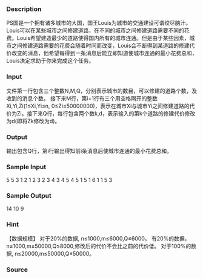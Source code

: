 
### Description
PS国是一个拥有诸多城市的大国，国王Louis为城市的交通建设可谓绞尽脑汁。Louis可以在某些城市之间修建道路，在不同的城市之间修建道路需要不同的花费。Louis希望建造最少的道路使得国内所有的城市连通。但是由于某些因素，城市之间修建道路需要的花费会随着时间而改变，Louis会不断得到某道路的修建代价改变的消息，他希望每得到一条消息后能立即知道使城市连通的最小花费总和， Louis决定求助于你来完成这个任务。
### Input
文件第一行包含三个整数N,M,Q，分别表示城市的数目，可以修建的道路个数，及收到的消息个数。 接下来M行，第i+1行有三个用空格隔开的整数Xi,Yi,Zi(1≤Xi,Yi≤n, 0≤Zi≤50000000)，表示在城市Xi与城市Yi之间修建道路的代价为Zi。接下来Q行，每行包含两个数k,d，表示输入的第k个道路的修建代价修改为d(即将Zk修改为d)。
### Output
输出包含Q行，第i行输出得知前i条消息后使城市连通的最小花费总和。
### Sample Input
5 5 3
1 2 1
2 3 2
3 4 3
4 5 4
5 1 5
1 6
1 1
5 3


### Sample Output
14
10
9

### Hint
【数据规模】 对于20%的数据, n≤1000,m≤6000,Q≤6000。 有20%的数据，n≤1000,m≤50000,Q≤8000,修改后的代价不会比之前的代价低。 对于100%的数据, n≤20000,m≤50000,Q≤50000。
### Source
